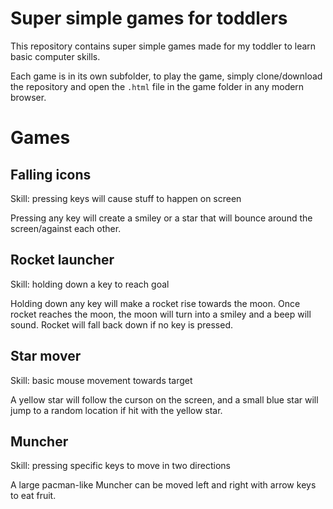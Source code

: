 # Super simple games for toddlers
This repository contains super simple games made for my toddler to learn basic computer skills. 

Each game is in its own subfolder, to play the game, simply clone/download the repository and open the `.html` file in the game folder in any modern browser.

# Games
## Falling icons
Skill: pressing keys will cause stuff to happen on screen

Pressing any key will create a smiley or a star that will bounce around the screen/against each other.

## Rocket launcher
Skill: holding down a key to reach goal

Holding down any key will make a rocket rise towards the moon. Once rocket reaches the moon, the moon will turn into a smiley and a beep will sound. Rocket will fall back down if no key is pressed.

## Star mover
Skill: basic mouse movement towards target

A yellow star will follow the curson on the screen, and a small blue star will jump to a random location if hit with the yellow star.

## Muncher
Skill: pressing specific keys to move in two directions

A large pacman-like Muncher can be moved left and right with arrow keys to eat fruit.